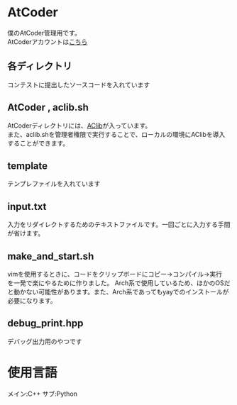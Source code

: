 # AtCoder

僕のAtCoder管理用です。  
AtCoderアカウントは[こちら](https://atcoder.jp/users/kokastar)

## 各ディレクトリ
コンテストに提出したソースコードを入れています

## AtCoder , aclib.sh
AtCoderディレクトリには、[AClib](https://github.com/atcoder/ac-library?tab=CC0-1.0-1-ov-file#readme)が入っています。  
また、aclib.shを管理者権限で実行することで、ローカルの環境にAClibを導入することができます。

## template
テンプレファイルを入れています

## input.txt
入力をリダイレクトするためのテキストファイルです。一回ごとに入力する手間が省けます。

## make_and_start.sh
vimを使用するときに、コードをクリップボードにコピー→コンパイル→実行　を一発で楽にやるために作りました。
Arch系で使用しているため、ほかのOSだと動かない可能性があります。また、Arch系であってもyayでのインストールが必要になります。

## debug_print.hpp
デバッグ出力用のやつです

# 使用言語
メイン:C++
サブ:Python
